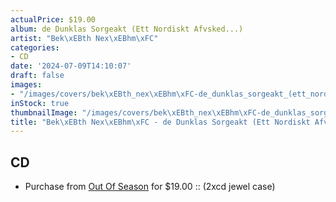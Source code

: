 ```yaml
---
actualPrice: $19.00
album: de Dunklas Sorgeakt (Ett Nordiskt Afvsked...)
artist: "Bek\xEBth Nex\xEBhm\xFC"
categories:
- CD
date: '2024-07-09T14:10:07'
draft: false
images:
- "/images/covers/bek\xEBth_nex\xEBhm\xFC-de_dunklas_sorgeakt_(ett_nordiskt_afvsked...).png"
inStock: true
thumbnailImage: "/images/covers/bek\xEBth_nex\xEBhm\xFC-de_dunklas_sorgeakt_(ett_nordiskt_afvsked...)-thumb.png"
title: "Bek\xEBth Nex\xEBhm\xFC - de Dunklas Sorgeakt (Ett Nordiskt Afvsked...)"
---
```


## CD
* Purchase from [Out Of Season](https://www.outofseasonlabel.com/products/beketh-nexehmu-de-dunklas-sorgeakt-ett-nordiskt-afvsked-2xcd) for $19.00 :: (2xcd jewel case)
